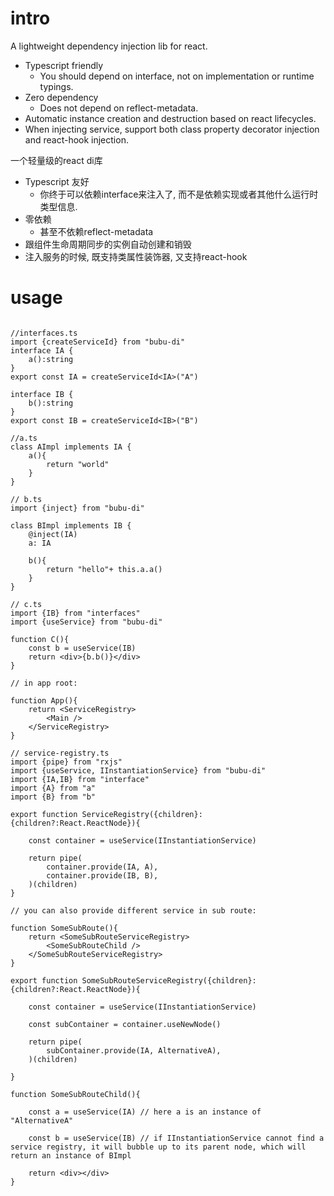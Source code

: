 
# intro

A lightweight dependency injection lib for react.
- Typescript friendly 
    - You should depend on interface, not on implementation or runtime typings.
- Zero dependency 
    - Does not depend on reflect-metadata.
- Automatic instance creation and destruction based on react lifecycles.
- When injecting service, support both class property decorator injection and react-hook injection.

一个轻量级的react di库
- Typescript 友好
    - 你终于可以依赖interface来注入了, 而不是依赖实现或者其他什么运行时类型信息.
- 零依赖 
    - 甚至不依赖reflect-metadata
- 跟组件生命周期同步的实例自动创建和销毁
- 注入服务的时候, 既支持类属性装饰器, 又支持react-hook

# usage

```tsx

//interfaces.ts
import {createServiceId} from "bubu-di"
interface IA {
    a():string
}
export const IA = createServiceId<IA>("A")

interface IB {
    b():string
}
export const IB = createServiceId<IB>("B")

//a.ts
class AImpl implements IA {
    a(){
        return "world"
    }
}

// b.ts
import {inject} from "bubu-di"

class BImpl implements IB {
    @inject(IA)
    a: IA

    b(){
        return "hello"+ this.a.a()
    }
}

// c.ts
import {IB} from "interfaces"
import {useService} from "bubu-di"

function C(){
    const b = useService(IB)
    return <div>{b.b()}</div>
}

// in app root: 

function App(){
    return <ServiceRegistry>
        <Main />
    </ServiceRegistry>
}

// service-registry.ts
import {pipe} from "rxjs"
import {useService, IInstantiationService} from "bubu-di"
import {IA,IB} from "interface"
import {A} from "a"
import {B} from "b"

export function ServiceRegistry({children}:{children?:React.ReactNode}){

    const container = useService(IInstantiationService)

    return pipe(
        container.provide(IA, A),
        container.provide(IB, B),
    )(children)
}

// you can also provide different service in sub route: 

function SomeSubRoute(){
    return <SomeSubRouteServiceRegistry>
        <SomeSubRouteChild />
    </SomeSubRouteServiceRegistry>
}

export function SomeSubRouteServiceRegistry({children}:{children?:React.ReactNode}){

    const container = useService(IInstantiationService)

    const subContainer = container.useNewNode()

    return pipe(
        subContainer.provide(IA, AlternativeA),
    )(children)

}

function SomeSubRouteChild(){

    const a = useService(IA) // here a is an instance of "AlternativeA"

    const b = useService(IB) // if IInstantiationService cannot find a service registry, it will bubble up to its parent node, which will return an instance of BImpl

    return <div></div>
}

```